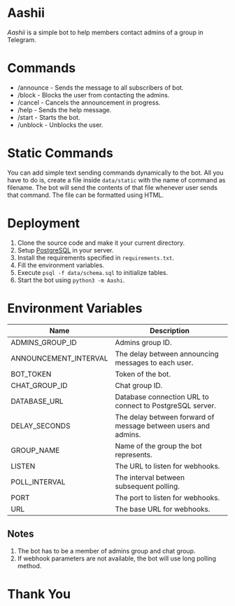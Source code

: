 # Aashii

_Aashii_ is a simple bot to help members contact admins of a group in Telegram.

# Commands

- /announce - Sends the message to all subscribers of bot.
- /block - Blocks the user from contacting the admins.
- /cancel - Cancels the announcement in progress.
- /help - Sends the help message.
- /start - Starts the bot.
- /unblock - Unblocks the user.

# Static Commands

You can add simple text sending commands dynamically to the bot.
All you have to do is, create a file inside <code>data/static</code> with the name of command as filename.
The bot will send the contents of that file whenever user sends that command.
The file can be formatted using HTML.

# Deployment

1. Clone the source code and make it your current directory.
2. Setup [PostgreSQL](https://www.postgresql.org) in your server.
3. Install the requirements specified in `requirements.txt`.
4. Fill the environment variables.
5. Execute `psql -f data/schema.sql` to initialize tables.
6. Start the bot using `python3 -m Aashi`.

# Environment Variables

| Name                  | Description                                                    |
| --------------------- | -------------------------------------------------------------- |
| ADMINS_GROUP_ID       | Admins group ID.                                               |
| ANNOUNCEMENT_INTERVAL | The delay between announcing messages to each user.            |
| BOT_TOKEN             | Token of the bot.                                              |
| CHAT_GROUP_ID         | Chat group ID.                                                 |
| DATABASE_URL          | Database connection URL to connect to PostgreSQL server.       |
| DELAY_SECONDS         | The delay between forward of message between users and admins. |
| GROUP_NAME            | Name of the group the bot represents.                          |
| LISTEN                | The URL to listen for webhooks.                                |
| POLL_INTERVAL         | The interval between subsequent polling.                       |
| PORT                  | The port to listen for webhooks.                               |
| URL                   | The base URL for webhooks.                                     |

## Notes

1. The bot has to be a member of admins group and chat group.
2. If webhook parameters are not available, the bot will use long polling method.

# Thank You
